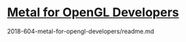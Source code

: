 

# [Metal for OpenGL Developers](https://developer.apple.com/videos/play/wwdc2018/604/)


2018-604-metal-for-opengl-developers/readme.md

